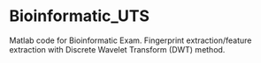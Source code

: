 # Bioinformatic_UTS
Matlab code for Bioinformatic Exam. Fingerprint extraction/feature extraction with Discrete Wavelet Transform (DWT) method.
